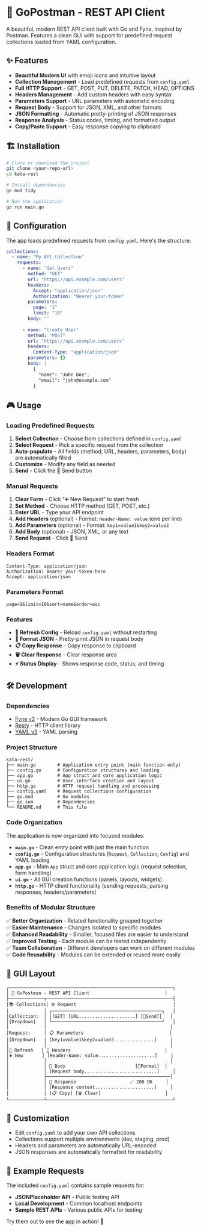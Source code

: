 # 🚀 GoPostman - REST API Client

A beautiful, modern REST API client built with Go and Fyne, inspired by Postman. Features a clean GUI with support for predefined request collections loaded from YAML configuration.

## ✨ Features

- **Beautiful Modern UI** with emoji icons and intuitive layout
- **Collection Management** - Load predefined requests from `config.yaml`
- **Full HTTP Support** - GET, POST, PUT, DELETE, PATCH, HEAD, OPTIONS
- **Headers Management** - Add custom headers with easy syntax
- **Parameters Support** - URL parameters with automatic encoding
- **Request Body** - Support for JSON, XML, and other formats
- **JSON Formatting** - Automatic pretty-printing of JSON responses
- **Response Analysis** - Status codes, timing, and formatted output
- **Copy/Paste Support** - Easy response copying to clipboard

## 🏗️ Installation

```bash
# Clone or download the project
git clone <your-repo-url>
cd kata-rest

# Install dependencies
go mod tidy

# Run the application
go run main.go
```

## 📁 Configuration

The app loads predefined requests from `config.yaml`. Here's the structure:

```yaml
collections:
  - name: "My API Collection"
    requests:
      - name: "Get Users"
        method: "GET"
        url: "https://api.example.com/users"
        headers:
          Accept: "application/json"
          Authorization: "Bearer your-token"
        parameters:
          page: "1"
          limit: "10"
        body: ""
      
      - name: "Create User"
        method: "POST"
        url: "https://api.example.com/users"
        headers:
          Content-Type: "application/json"
        parameters: {}
        body: |
          {
            "name": "John Doe",
            "email": "john@example.com"
          }
```

## 🎮 Usage

### Loading Predefined Requests

1. **Select Collection** - Choose from collections defined in `config.yaml`
2. **Select Request** - Pick a specific request from the collection
3. **Auto-populate** - All fields (method, URL, headers, parameters, body) are automatically filled
4. **Customize** - Modify any field as needed
5. **Send** - Click the 🚀 Send button

### Manual Requests

1. **Clear Form** - Click "➕ New Request" to start fresh
2. **Set Method** - Choose HTTP method (GET, POST, etc.)
3. **Enter URL** - Type your API endpoint
4. **Add Headers** (optional) - Format: `Header-Name: value` (one per line)
5. **Add Parameters** (optional) - Format: `key1=value1&key2=value2`
6. **Add Body** (optional) - JSON, XML, or any text
7. **Send Request** - Click 🚀 Send

### Headers Format
```
Content-Type: application/json
Authorization: Bearer your-token-here
Accept: application/json
```

### Parameters Format
```
page=1&limit=10&sort=name&order=asc
```

### Features

- **🔄 Refresh Config** - Reload `config.yaml` without restarting
- **🎨 Format JSON** - Pretty-print JSON in request body
- **📋 Copy Response** - Copy response to clipboard
- **🗑️ Clear Response** - Clear response area
- **⚡ Status Display** - Shows response code, status, and timing

## 🛠️ Development

### Dependencies
- [Fyne v2](https://fyne.io/) - Modern Go GUI framework
- [Resty](https://github.com/go-resty/resty) - HTTP client library
- [YAML v3](https://gopkg.in/yaml.v3) - YAML parsing

### Project Structure
```
kata-rest/
├── main.go        # Application entry point (main function only)
├── config.go      # Configuration structures and loading
├── app.go         # App struct and core application logic  
├── ui.go          # User interface creation and layout
├── http.go        # HTTP request handling and processing
├── config.yaml    # Request collections configuration
├── go.mod         # Go modules
├── go.sum         # Dependencies
└── README.md      # This file
```

### Code Organization

The application is now organized into focused modules:

- **`main.go`** - Clean entry point with just the main function
- **`config.go`** - Configuration structures (`Request`, `Collection`, `Config`) and YAML loading
- **`app.go`** - Main `App` struct and core application logic (request selection, form handling)
- **`ui.go`** - All GUI creation functions (panels, layouts, widgets)
- **`http.go`** - HTTP client functionality (sending requests, parsing responses, headers/parameters)

### Benefits of Modular Structure

✅ **Better Organization** - Related functionality grouped together  
✅ **Easier Maintenance** - Changes isolated to specific modules  
✅ **Enhanced Readability** - Smaller, focused files are easier to understand  
✅ **Improved Testing** - Each module can be tested independently  
✅ **Team Collaboration** - Different developers can work on different modules  
✅ **Code Reusability** - Modules can be extended or reused more easily

## 🎨 GUI Layout

```
┌─────────────────────────────────────────────────────────────┐
│ 🚀 GoPostman - REST API Client                            │
├─────────────┬───────────────────────────────────────────────┤
│📚 Collections│ 🌐 Request                                    │
│             │ ┌─────────────────────────────────────────┐   │
│Collection:  │ │[GET] [URL.....................] [🚀Send]│   │
│[Dropdown]   │ └─────────────────────────────────────────┘   │
│             │                                              │
│Request:     │ 📋 Parameters                                │
│[Dropdown]   │ [key1=value1&key2=value2...............]     │
│             │                                              │
│🔄 Refresh   │ 🔖 Headers                                   │
│➕ New       │ [Header-Name: value.....................]     │
│             │                                              │
│             │ 📝 Body                          [🎨Format]  │
│             │ [Request body...........................]     │
│             ├──────────────────────────────────────────────│
│             │ 📨 Response                    ✅ 200 OK     │
│             │ [Response content......................]     │
│             │ [📋 Copy] [🗑️ Clear]                        │
└─────────────┴───────────────────────────────────────────────┘
```

## 🔧 Customization

- Edit `config.yaml` to add your own API collections
- Collections support multiple environments (dev, staging, prod)
- Headers and parameters are automatically URL-encoded
- JSON responses are automatically formatted for readability

## 📝 Example Requests

The included `config.yaml` contains sample requests for:
- **JSONPlaceholder API** - Public testing API
- **Local Development** - Common localhost endpoints  
- **Sample REST APIs** - Various public APIs for testing

Try them out to see the app in action! 🎉 